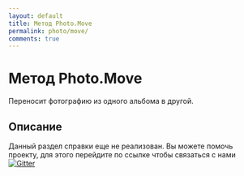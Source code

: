 ```yaml
---
layout: default
title: Метод Photo.Move
permalink: photo/move/
comments: true
---
```

# Метод Photo.Move
Переносит фотографию из одного альбома в другой.

## Описание
Данный раздел справки еще не реализован. Вы  можете помочь проекту, для этого перейдите по ссылке чтобы связаться с нами [![Gitter](https://badges.gitter.im/Join%20Chat.svg)](https://gitter.im/vknet/vk?utm_source=badge&utm_medium=badge&utm_campaign=pr-badge)
